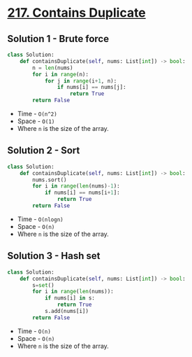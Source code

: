 # [217. Contains Duplicate](https://leetcode.com/problems/contains-duplicate/)

## Solution 1 - Brute force

```py
class Solution:
    def containsDuplicate(self, nums: List[int]) -> bool:
        n = len(nums)
        for i in range(n):
            for j in range(i+1, n):
                if nums[i] == nums[j]:
                    return True
        return False
```

-   Time - `O(n^2)`
-   Space - `O(1)`
-   Where `n` is the size of the array.

## Solution 2 - Sort

```py
class Solution:
    def containsDuplicate(self, nums: List[int]) -> bool:
        nums.sort()
        for i in range(len(nums)-1):
            if nums[i] == nums[i+1]:
                return True
        return False
```

-   Time - `O(nlogn)`
-   Space - `O(n)`
-   Where `n` is the size of the array.

## Solution 3 - Hash set

```py
class Solution:
    def containsDuplicate(self, nums: List[int]) -> bool:
        s=set()
        for i in range(len(nums)):
            if nums[i] in s:
                return True
            s.add(nums[i])
        return False
```

-   Time - `O(n)`
-   Space - `O(n)`
-   Where `n` is the size of the array.
